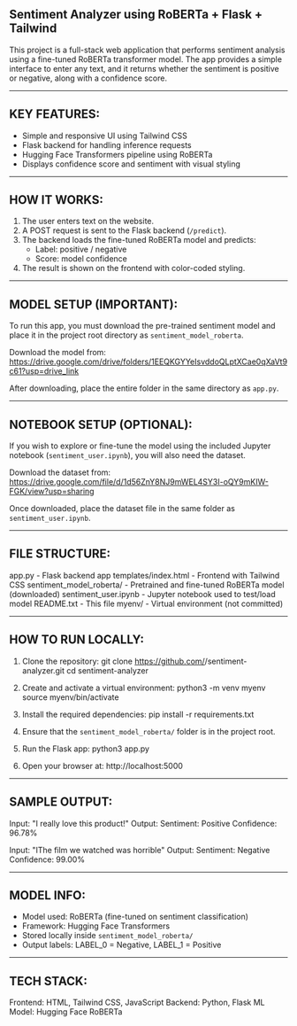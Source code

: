 Sentiment Analyzer using RoBERTa + Flask + Tailwind
----------------------------------------------------

This project is a full-stack web application that performs sentiment analysis using a fine-tuned RoBERTa transformer model. The app provides a simple interface to enter any text, and it returns whether the sentiment is positive or negative, along with a confidence score.

----------------------------------------------------
KEY FEATURES:
----------------------------------------------------
- Simple and responsive UI using Tailwind CSS
- Flask backend for handling inference requests
- Hugging Face Transformers pipeline using RoBERTa
- Displays confidence score and sentiment with visual styling

----------------------------------------------------
HOW IT WORKS:
----------------------------------------------------
1. The user enters text on the website.
2. A POST request is sent to the Flask backend (`/predict`).
3. The backend loads the fine-tuned RoBERTa model and predicts:
   - Label: positive / negative
   - Score: model confidence
4. The result is shown on the frontend with color-coded styling.

----------------------------------------------------
MODEL SETUP (IMPORTANT):
----------------------------------------------------
To run this app, you must download the pre-trained sentiment model and place it in the project root directory as `sentiment_model_roberta`.

Download the model from:
https://drive.google.com/drive/folders/1EEQKGYYeIsvddoQLptXCae0qXaVt9c61?usp=drive_link

After downloading, place the entire folder in the same directory as `app.py`.

----------------------------------------------------
NOTEBOOK SETUP (OPTIONAL):
----------------------------------------------------
If you wish to explore or fine-tune the model using the included Jupyter notebook (`sentiment_user.ipynb`), you will also need the dataset.

Download the dataset from:
https://drive.google.com/file/d/1d56ZnY8NJ9mWEL4SY3I-oQY9mKIW-FGK/view?usp=sharing

Once downloaded, place the dataset file in the same folder as `sentiment_user.ipynb`.

----------------------------------------------------
FILE STRUCTURE:
----------------------------------------------------
app.py                    - Flask backend app
templates/index.html      - Frontend with Tailwind CSS
sentiment_model_roberta/  - Pretrained and fine-tuned RoBERTa model (downloaded)
sentiment_user.ipynb      - Jupyter notebook used to test/load model
README.txt                - This file
myenv/                    - Virtual environment (not committed)

----------------------------------------------------
HOW TO RUN LOCALLY:
----------------------------------------------------
1. Clone the repository:
   git clone https://github.com/<your-username>/sentiment-analyzer.git
   cd sentiment-analyzer

2. Create and activate a virtual environment:
   python3 -m venv myenv
   source myenv/bin/activate

3. Install the required dependencies:
   pip install -r requirements.txt

4. Ensure that the `sentiment_model_roberta/` folder is in the project root.

5. Run the Flask app:
   python3 app.py

6. Open your browser at:
   http://localhost:5000

----------------------------------------------------
SAMPLE OUTPUT:
----------------------------------------------------
Input:    "I really love this product!"
Output:   Sentiment: Positive
          Confidence: 96.78%

Input:    "IThe film we watched was horrible"
Output:   Sentiment: Negative
          Confidence: 99.00%

----------------------------------------------------
MODEL INFO:
----------------------------------------------------
- Model used: RoBERTa (fine-tuned on sentiment classification)
- Framework: Hugging Face Transformers
- Stored locally inside `sentiment_model_roberta/`
- Output labels: LABEL_0 = Negative, LABEL_1 = Positive

----------------------------------------------------
TECH STACK:
----------------------------------------------------
Frontend:  HTML, Tailwind CSS, JavaScript
Backend:   Python, Flask
ML Model:  Hugging Face RoBERTa

